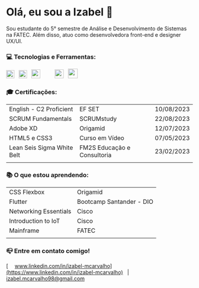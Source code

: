 # Olá, eu sou a Izabel 👋

Sou estudante do 5° semestre de Análise e Desenvolvimento de Sistemas na FATEC. Além disso, atuo como desenvolvedora front-end e designer UX/UI.

### 💻 Tecnologias e Ferramentas:
<img src="https://logodownload.org/wp-content/uploads/2016/10/html5-logo.png" width="22"> &nbsp; <img src="https://logodownload.org/wp-content/uploads/2017/04/css-3-logo-1.png" width="22"> &nbsp; <img src="https://upload.wikimedia.org/wikipedia/commons/thumb/6/6a/JavaScript-logo.png/800px-JavaScript-logo.png" width="24"> &nbsp; <img src="https://upload.wikimedia.org/wikipedia/commons/thumb/3/33/Figma-logo.svg/1667px-Figma-logo.svg.png" width="16"> &nbsp; <img src="https://upload.wikimedia.org/wikipedia/commons/thumb/c/c2/Adobe_XD_CC_icon.svg/2101px-Adobe_XD_CC_icon.svg.png" width="24"> &nbsp; <img src="https://logodownload.org/wp-content/uploads/2017/04/adobe-Illustrator-logo-1-1.png" width="26">

### 🎓 Certificações:
|  |  |  |
| ---------|--------|------------|
| English - C2 Proficient | EF SET | 10/08/2023 |
| SCRUM Fundamentals | SCRUMstudy | 22/08/2023 |
| Adobe XD | Origamid | 12/07/2023 |
| HTML5 e CSS3 | Curso em Vídeo | 07/05/2023 |
| Lean Seis Sigma White Belt | FM2S Educação e Consultoria | 23/02/2023 |
|  |  |  |


### 📚 O que estou aprendendo: 
|  |  |  
| -------|--------|
|CSS Flexbox | Origamid |
|Flutter | Bootcamp Santander - DIO |
| Networking Essentials | Cisco |
| Introduction to IoT | Cisco |
| Mainframe | FATEC |
|  |  |  


### 📪 Entre em contato comigo!
[<img src="https://upload.wikimedia.org/wikipedia/commons/thumb/c/ca/LinkedIn_logo_initials.png/800px-LinkedIn_logo_initials.png" width="14"> 
www.linkedin.com/in/izabel-mcarvalho](https://www.linkedin.com/in/izabel-mcarvalho) &nbsp; | &nbsp; [<img src="https://mailmeteor.com/logos/assets/PNG/Gmail_Logo_512px.png" width="12"> izabel.mcarvalho98@gmail.com](mailto:izabel.mcarvalho98@gmail.com)


